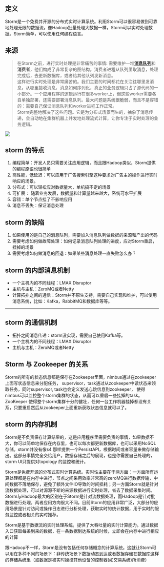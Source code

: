 
## 定义

Storm是一个免费并开源的分布式实时计算系统。利用Storm可以很容易做到可靠地处理无限的数据流，像Hadoop批量处理大数据一样，Storm可以实时处理数据。Storm简单，可以使用任何编程语言。

## 来源


> 在Storm之前，进行实时处理是非常痛苦的事情: 需要维护一堆[**消息队列**](https://cloud.tencent.com/developer/article/1006035)和**消费者**，他们构成了非常复杂的图结构。消费者进程从队列里取消息，处理完成后，去更新数据库，或者给其他队列发新消息。\
>这样进行实时处理是非常痛苦的。我们主要的时间都花在关注往哪里发消息，从哪里接收消息，消息如何序列化，真正的业务逻辑只占了源代码的一小部分。一个应用程序的逻辑运行在很多worker上，但这些worker需要各自单独部署，还需要部署消息队列。最大问题是系统很脆弱，而且不是容错的：需要自己保证消息队列和worker进程工作正常。\
>Storm完整地解决了这些问题。它是为分布式场景而生的，抽象了消息传递，会自动地在集群机器上并发地处理流式计算，让你专注于实时处理的业务逻辑。

![](http://ww1.sinaimg.cn/large/005N2p5vgy1fpsdmhmwjfj30m10mkgnp.jpg)

## storm 的特点

1. 编程简单：开发人员只需要关注应用逻辑，而且跟Hadoop类似，Storm提供的编程原语也很简单
2. 高性能，低延迟：可以应用于广告搜索引擎这种要求对广告主的操作进行实时响应的场景。
3. 分布式：可以轻松应对数据量大，单机搞不定的场景
4. 可扩展： 随着业务发展，数据量和计算量越来越大，系统可水平扩展
5. 容错：单个节点挂了不影响应用
6. 消息不丢失：保证消息处理

## storm 的缺陷

1. 如果使用的是自己的消息队列，需要加入消息队列做数据的来源和产出的代码
2. 需要考虑如何做故障处理：如何记录消息队列处理的进度，应对Storm重启，挂掉的场景
3. 需要考虑如何做消息的回退：如果某些消息处理一直失败怎么办？

## storm 的内部消息机制

- 一个主机内的不同线程：LMAX Disruptor
- 主机与主机：ZeroMQ或者Netty
- 计算拓扑之间的通信：Storm并不原生支持，需要自己实现和维护，可以使用消息系统，比如：Kafka，RabbitMQ和数据库等等。


---------

## storm 的通信机制

- 拓扑之间消息传递：storm没实现，需要自己使用Kafka等。
- 一个主机内的不同线程：LMAX Disruptor
- 主机与主机：ZeroMQ或者Netty


## Storm 与 Zookeeper 的关系

Storm的所有的状态信息都是保存在Zookeeper里面，nimbus通过在zookeeper上面写状态信息来分配任务，
supervisor，task通过从zookeeper中读状态来领取任务，同时supervisor, task也会定义发送心跳信息到zookeeper，
使得nimbus可以监控整个storm集群的状态，从而可以重启一些挂掉的task。
ZooKeeper 使得整个storm集群十分的健壮，任何一台工作机器挂掉都没有关系，只要重启然后从zookeeper上面重新获取状态信息就可以了。


## storm 的内存机制

Storm是不负责保存计算结果的，这是应用程序里需要负责的事情，如果数据不大，你可以简单地保存在内存里，也可以每次都更新数据库，也可以采用NoSQL存储。storm并没有像s4 那样提供一个PersistAPI，根据时间或者容量来做存储输出。这部分事情完全交给用户。数据存储之后的展现，也是你需要自己处理的，storm UI只提供对topology 的监控和统计。


Storm是免费开源的分布式实时计算系统。实时性主要在于两方面：一方面所有运算处理都是在内存中进行，节点之间采用效率非常高的zeroMQ进行数据传输，中间数据不落地保存，避免了额外文件IO导致的时间损耗；另一方面Storm就是针对流数据处理，可以对源源不断的来源数据进行实时处理，省去了数据采集时间。Storm与Hadoop最大的区别在于Storm是针对流数据处理，而Hadoop是针对批数据进行处理，两者应用方向很大不同。目前Storm的应用非常广泛，大部分的应用场景是针对访问或操作日志进行分析处理，获取实时的统计数据，用于实时的服务监控或者相关的实时推荐。

Storm是基于数据流的实时处理系统，提供了大吞吐量的实时计算能力。通过数据入口获取每条到来的数据，在一条数据到达系统的时候，立即会在内存中进行相应的计算

跟Hadoop不一样，Storm是没有包括任何存储概念的计算系统。这就让Storm可以用在多种不同的场景下：非传统场景下数据动态到达或者数据存储在数据库这样的存储系统里（或数据是被实时操控其他设备的控制器(如交易系统)所消费）












